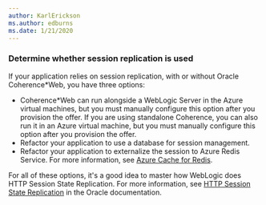 ```yaml
---
author: KarlErickson
ms.author: edburns
ms.date: 1/21/2020
---
```


### Determine whether session replication is used

If your application relies on session replication, with or without Oracle Coherence*Web, you have three options:

* Coherence*Web can run alongside a WebLogic Server in the Azure virtual machines, but you must manually configure this option after you provision the offer. If you are using standalone Coherence, you can also run it in an Azure virtual machine, but you must manually configure this option after you provision the offer.
* Refactor your application to use a database for session management.
* Refactor your application to externalize the session to Azure Redis Service. For more information, see [Azure Cache for Redis](/azure/azure-cache-for-redis/cache-overview).

For all of these options, it's a good idea to master how WebLogic does HTTP Session State Replication. For more information, see [HTTP Session State Replication](https://docs.oracle.com/en/middleware/fusion-middleware/weblogic-server/12.2.1.4/clust/failover.html#GUID-E13D8142-66BA-46A1-854F-4FC6F82992DD) in the Oracle documentation.
